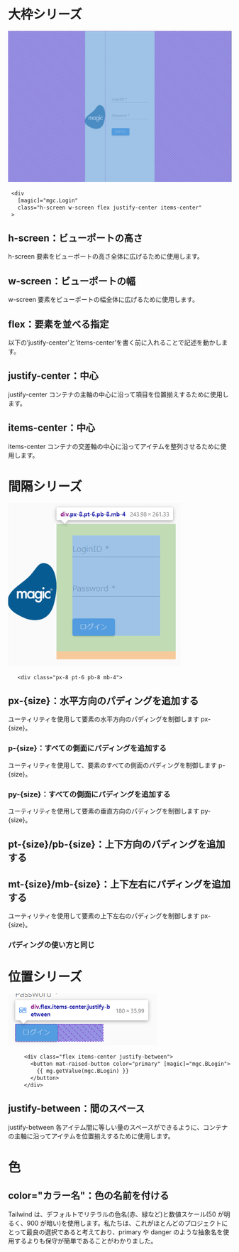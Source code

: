 # 大枠シリーズ

![](imgs/2023-06-22-17-36-14.png)

```
 <div
   [magic]="mgc.Login"
   class="h-screen w-screen flex justify-center items-center"
 >
```

## h-screen：ビューポートの高さ

h-screen 要素をビューポートの高さ全体に広げるために使用します。

## w-screen：ビューポートの幅

w-screen 要素をビューポートの幅全体に広げるために使用します。

## flex：要素を並べる指定

以下の’justify-center’と’items-center’を書く前に入れることで記述を動かします。

## justify-center：中心

justify-center コンテナの主軸の中心に沿って項目を位置揃えするために使用します。

## items-center：中心

items-center コンテナの交差軸の中心に沿ってアイテムを整列させるために使用します。

# 間隔シリーズ

![](imgs/2023-06-22-18-08-03.png)

```
   <div class="px-8 pt-6 pb-8 mb-4">
```

## px-{size}：水平方向のパディングを追加する

ユーティリティを使用して要素の水平方向のパディングを制御します px-{size}。

### p-{size}：すべての側面にパディングを追加する

ユーティリティを使用して、要素のすべての側面のパディングを制御します p-{size}。

### py-{size}：すべての側面にパディングを追加する

ユーティリティを使用して要素の垂直方向のパディングを制御します py-{size}。

## pt-{size}/pb-{size}：上下方向のパディングを追加する

## mt-{size}/mb-{size}：上下左右にパディングを追加する

ユーティリティを使用して要素の上下左右のパディングを制御します px-{size}。

### パディングの使い方と同じ

# 位置シリーズ

![](imgs/2023-06-22-18-53-24.png)

```
     <div class="flex items-center justify-between">
       <button mat-raised-button color="primary" [magic]="mgc.BLogin">
         {{ mg.getValue(mgc.BLogin) }}
       </button>
     </div>
```

## justify-between：間のスペース

justify-between 各アイテム間に等しい量のスペースができるように、コンテナの主軸に沿ってアイテムを位置揃えするために使用します。

# 色

## color="カラー名"：色の名前を付ける

Tailwind は、デフォルトでリテラルの色名(赤、緑など)と数値スケール(50 が明るく、900 が暗い)を使用します。私たちは、これがほとんどのプロジェクトにとって最良の選択であると考えており、primary や danger のような抽象名を使用するよりも保守が簡単であることがわかりました。
